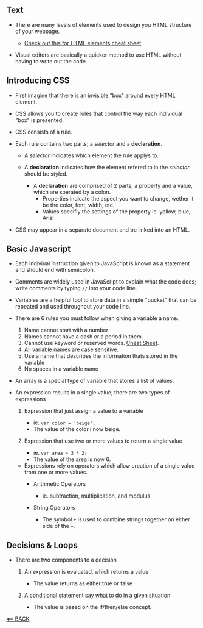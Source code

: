## Text

- There are many levels of elements used to design you HTML structure of your webpage.
    - [Check out this for HTML elements cheat sheet](http://www.simplehtmlguide.com/cheatsheet.php).

- Visual editors are basically a quicker method to use HTML without having to write out the code.

## Introducing CSS

- First imagine that there is an invisible "box" around every HTML element.
- CSS allows you to create rules that control the way each individual "box" is presented.

- CSS consists of a rule.
- Each rule contains two parts; a _selector_ and a __declaration__.

    - A _selector_ indicates which element the rule applys to.

    - A __declaration__ indicates how the element refered to in the _selector_ should be styled.
        - A __declaration__ are comprised of 2 parts; a property and a value, which are sperated by a colon.
            - Properties indicate the aspect you want to change, wether it be the color, font, width, etc.
            - Values specifiy the settings of the property ie. yellow, blue, Arial

- CSS may appear in a separate document and be linked into an HTML.

## Basic Javascript

- Each indiviual instruction given to JavaScript is known as a statement and should end with semicolon.
- Comments are widely used in JavaScript to explain what the code does; write comments by typing `//` into your code line.
- Variables are a helpful tool to store data in a simple "bucket" that can be repeated and used throughout your code line.

- There are 6 rules you must follow when giving a variable a name.
    1. Name cannot start with a number
    2. Names cannot have a dash or a period in them.
    3. Cannot use keyword or reserved words. [Cheat Sheet](https://www.w3schools.com/js/js_reserved.asp).
    4. All variable names are case sensitive.
    5. Use a name that describes the information thats stored in the variable
    6. No spaces in a variable name

- An array is a special type of variable that stores a list of values.

 - An expression results in a single value; there are two types of expressions
    1. Expression that just assign a value to a variable
        - ie. `var color = 'beige';`
        - The value of the color i now beige.
    
    2. Expression that use two or more values to return a single value
        - ie. `var area = 3 * 2;`
        - The value of the area is now 6.

    - Expressions rely on operators which allow creation of a single value from one or more values.
        - Arithmetic Operators
            - ie. subtraction, multiplication, and modulus
        
        - String Operators
            - The symbol `+` is used to combine strings together on either side of the `+`.


## Decisions & Loops

- There are two components to a decision
    1. An expression is evaluated, which returns a value
        - The value returns as either true or false

    2. A conditional statement say what to do in a given situation
        - The value is based on the if/then/else concept.





[<== BACK](README.md)